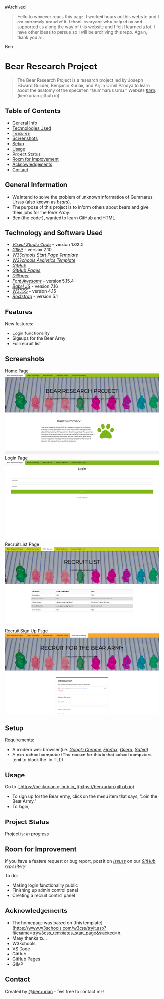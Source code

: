 #Archived
> Hello to whoever reads this page. I worked hours on this website and I am extremely proud of it. I thank everyone who helped us and supported us along the way of this website and I felt I learned a lot. I have other ideas to pursue so I will be archiving this repo. Again, thank you all.

Ben

# Bear Research Project
> The Bear Research Project is a research project led by Joseph Edward Gunder, Benjamin Kurian, and Arjun Urmil Pandya to learn about the anatomy of the specimen "Gummarus Ursa."
> Website [_here_](https://benkurian.github.io). (benkurian.github.io)

## Table of Contents
* [General Info](#general-information)
* [Technologies Used](#technologies-used)
* [Features](#features)
* [Screenshots](#screenshots)
* [Setup](#setup)
* [Usage](#usage)
* [Project Status](#project-status)
* [Room for Improvement](#room-for-improvement)
* [Acknowledgements](#acknowledgements)
* [Contact](#contact)


## General Information
- We intend to solve the problem of unknown information of Gummarus Ursas (also known as *bears*).
- The purpose of this project is to inform others about bears and give them jobs for the *Bear Army*.
- Ben (the coder), wanted to learn GitHub and HTML


## Technology and Software Used
- [_Visual Studio Code_](https://code.visualstudio.com) - version 1.62.3
- [_GIMP_](https://www.gimp.org) - version 2.10
- [_W3Schools Start Page Template_](https://www.w3schools.com/w3css/tryit.asp?filename=tryw3css_templates_start_page&stacked=h)
- [_W3Schools Analytics Template_](https://www.w3schools.com/w3css/tryit.asp?filename=tryw3css_templates_analytics&stacked=h)
- [_GitHub_](https://github.com)
- [_GitHub Pages_](https://pages.github.com)
- [_Dillinger_](https://dillinger.io)
- [_Font Awesome_](https://fontawesome.com) - version 5.15.4
- [_Babel JS_](https://babeljs.io) - version 7.16
- [_W3CSS_](https://www.w3schools.com/w3css/default.asp) - version 4.15
- [_Bootstrap_](https://getbootstrap.com) - version 5.1


## Features
New features:
- Login functionality
- Signups for the Bear Army
- Full recruit list


## Screenshots
Home Page
![Home Page](/images/screenshots/homepage.png)
Login Page
![Login Page](/images/screenshots/login.png)
Recruit List Page
![Recruit List Page](/images/screenshots/recruitlist.png)
Recruit Sign Up Page
![Recruit Sign Up Page](/images/screenshots/recruitsignup.png)


## Setup
Requirements:
- A modern web browser (i.e. [_Google Chrome_](www.google.com/chrome/), [_Firefox_](www.mozilla.org/firefox), [_Opera_](https://www.opera.com), [_Safari_](https://www.apple.com/safari/)) 
- A non-school computer (The reason for this is that school computers tend to block the .io TLD)

## Usage
Go to [_https://benkurian.github.io_](https://benkurian.github.io)
- To sign up for the Bear Army, click on the menu item that says, "Join the Bear Army."
- To login, <!--Change this later-->

## Project Status
Project is: _in progress_ 

## Room for Improvement
If you have a feature request or bug report, post it on *[_Issues_](https://github.com/benkurian/benkurian.github.io/issues)* on our [_GitHub repository_](https://github.com/benkurian/benkurian.github.io)

To do:
- Making login functionality public
- Finishing up admin control panel
- Creating a recruit control panel


## Acknowledgements
- The homepage was based on [this template](https://www.w3schools.com/w3css/tryit.asp?filename=tryw3css_templates_start_page&stacked=h.
- Many thanks to...
- W3Schools
- VS Code
- GitHub
- GitHub Pages
- GIMP


## Contact
Created by [@benkurian](mailto:bkuroh17@gmail.com) - feel free to contact me!
